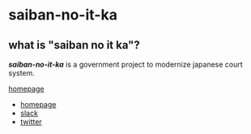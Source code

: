 # saiban-no-it-ka
## what is "saiban no it ka"?
_**saiban-no-it-ka**_ is a government project to modernize japanese court system.

[homepage](https://www.kantei.go.jp/jp/singi/keizaisaisei/saiban/)

- [homepage](https://www.kantei.go.jp/jp/singi/keizaisaisei/saiban/)
- [slack](https://saiban-no-it-ka.slack.com/)
- [twitter](https://twitter.com/saiban_no_it_ka)